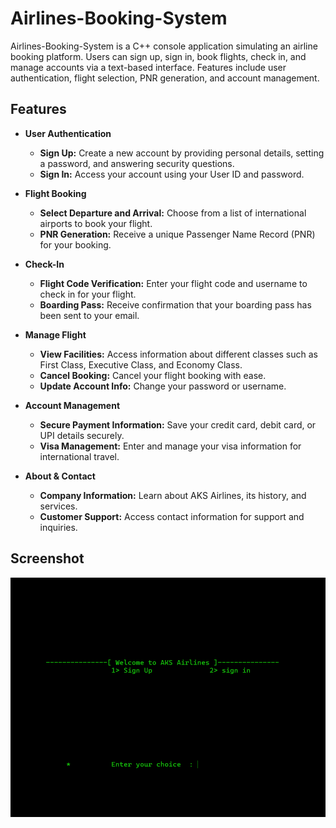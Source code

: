 # Airlines-Booking-System
Airlines-Booking-System is a C++ console application simulating an airline booking platform. Users can sign up, sign in, book flights, check in, and manage accounts via a text-based interface. Features include user authentication, flight selection, PNR generation, and account management.

## Features

- **User Authentication**
  - **Sign Up:** Create a new account by providing personal details, setting a password, and answering security questions.
  - **Sign In:** Access your account using your User ID and password.

- **Flight Booking**
  - **Select Departure and Arrival:** Choose from a list of international airports to book your flight.
  - **PNR Generation:** Receive a unique Passenger Name Record (PNR) for your booking.

- **Check-In**
  - **Flight Code Verification:** Enter your flight code and username to check in for your flight.
  - **Boarding Pass:** Receive confirmation that your boarding pass has been sent to your email.

- **Manage Flight**
  - **View Facilities:** Access information about different classes such as First Class, Executive Class, and Economy Class.
  - **Cancel Booking:** Cancel your flight booking with ease.
  - **Update Account Info:** Change your password or username.

- **Account Management**
  - **Secure Payment Information:** Save your credit card, debit card, or UPI details securely.
  - **Visa Management:** Enter and manage your visa information for international travel.

- **About & Contact**
  - **Company Information:** Learn about AKS Airlines, its history, and services.
  - **Customer Support:** Access contact information for support and inquiries.

## Screenshot

![Picture 1](./screenshots/Airlines-Booking-System.png)
